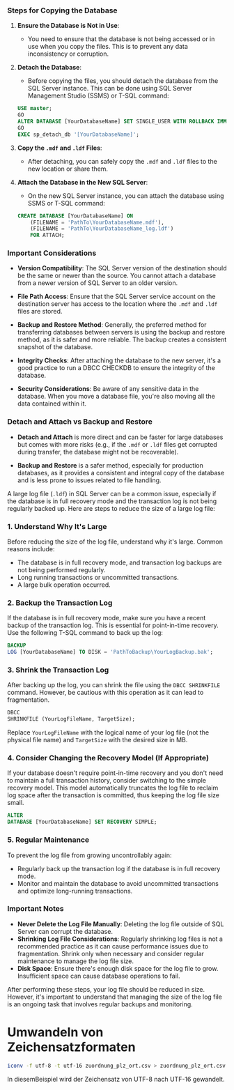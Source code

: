 ### Steps for Copying the Database

1. **Ensure the Database is Not in Use**:
    - You need to ensure that the database is not being accessed or in use when you copy the files. This is to prevent
      any data inconsistency or corruption.

2. **Detach the Database**:
    - Before copying the files, you should detach the database from the SQL Server instance. This can be done using SQL
      Server Management Studio (SSMS) or T-SQL command:
    ```sql
    USE master;
    GO
    ALTER DATABASE [YourDatabaseName] SET SINGLE_USER WITH ROLLBACK IMMEDIATE;
    GO
    EXEC sp_detach_db '[YourDatabaseName]';
    ```

3. **Copy the `.mdf` and `.ldf` Files**:
    - After detaching, you can safely copy the `.mdf` and `.ldf` files to the new location or share them.

4. **Attach the Database in the New SQL Server**:
    - On the new SQL Server instance, you can attach the database using SSMS or T-SQL command:
    ```sql
    CREATE DATABASE [YourDatabaseName] ON
        (FILENAME = 'PathTo\YourDatabaseName.mdf'),
        (FILENAME = 'PathTo\YourDatabaseName_log.ldf')
        FOR ATTACH;
    ```

### Important Considerations

- **Version Compatibility**: The SQL Server version of the destination should be the same or newer than the source. You
  cannot attach a database from a newer version of SQL Server to an older version.

- **File Path Access**: Ensure that the SQL Server service account on the destination server has access to the location
  where the `.mdf` and `.ldf` files are stored.

- **Backup and Restore Method**: Generally, the preferred method for transferring databases between servers is using the
  backup and restore method, as it is safer and more reliable. The backup creates a consistent snapshot of the database.

- **Integrity Checks**: After attaching the database to the new server, it's a good practice to run a DBCC CHECKDB to
  ensure the integrity of the database.

- **Security Considerations**: Be aware of any sensitive data in the database. When you move a database file, you're
  also moving all the data contained within it.

### Detach and Attach vs Backup and Restore

- **Detach and Attach** is more direct and can be faster for large databases but comes with more risks (e.g., if
  the `.mdf` or `.ldf` files get corrupted during transfer, the database might not be recoverable).

- **Backup and Restore** is a safer method, especially for production databases, as it provides a consistent and
  integral copy of the database and is less prone to issues related to file handling.

A large log file (`.ldf`) in SQL Server can be a common issue, especially if the database is in full recovery mode and
the transaction log is not being regularly backed up. Here are steps to reduce the size of a large log file:

### 1. Understand Why It's Large

Before reducing the size of the log file, understand why it's large. Common reasons include:

- The database is in full recovery mode, and transaction log backups are not being performed regularly.
- Long running transactions or uncommitted transactions.
- A large bulk operation occurred.

### 2. Backup the Transaction Log

If the database is in full recovery mode, make sure you have a recent backup of the transaction log. This is essential
for point-in-time recovery. Use the following T-SQL command to back up the log:

```sql
BACKUP
LOG [YourDatabaseName] TO DISK = 'PathToBackup\YourLogBackup.bak';
```

### 3. Shrink the Transaction Log

After backing up the log, you can shrink the file using the `DBCC SHRINKFILE` command. However, be cautious with this
operation as it can lead to fragmentation.

```sql
DBCC
SHRINKFILE (YourLogFileName, TargetSize);
```

Replace `YourLogFileName` with the logical name of your log file (not the physical file name) and `TargetSize` with the
desired size in MB.

### 4. Consider Changing the Recovery Model (If Appropriate)

If your database doesn't require point-in-time recovery and you don't need to maintain a full transaction history,
consider switching to the simple recovery model. This model automatically truncates the log file to reclaim log space
after the transaction is committed, thus keeping the log file size small.

```sql
ALTER
DATABASE [YourDatabaseName] SET RECOVERY SIMPLE;
```

### 5. Regular Maintenance

To prevent the log file from growing uncontrollably again:

- Regularly back up the transaction log if the database is in full recovery mode.
- Monitor and maintain the database to avoid uncommitted transactions and optimize long-running transactions.

### Important Notes

- **Never Delete the Log File Manually**: Deleting the log file outside of SQL Server can corrupt the database.
- **Shrinking Log File Considerations**: Regularly shrinking log files is not a recommended practice as it can cause
  performance issues due to fragmentation. Shrink only when necessary and consider regular maintenance to manage the log
  file size.
- **Disk Space**: Ensure there's enough disk space for the log file to grow. Insufficient space can cause database
  operations to fail.

After performing these steps, your log file should be reduced in size. However, it's important to understand that
managing the size of the log file is an ongoing task that involves regular backups and monitoring.

# Umwandeln von Zeichensatzformaten

```bash
iconv -f utf-8 -t utf-16 zuordnung_plz_ort.csv > zuordnung_plz_ort.csv
```

In diesemBeispiel wird der Zeichensatz von UTF-8 nach UTF-16 gewandelt.